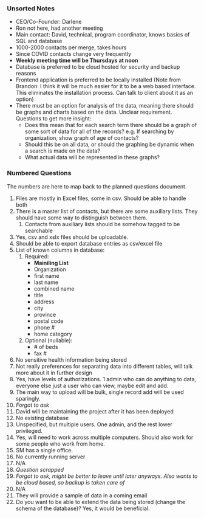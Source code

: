 ### Unsorted Notes
- CEO/Co-Founder: Darlene
- Ron not here, had another meeting
- Main contact: David, technical, program coordinator, knows basics of SQL and database
- 1000-2000 contacts per merge, takes hours
- Since COVID contacts change very frequently
- <b>Weekly meeting time will be Thursdays at noon</b>
- Database is preferred to be cloud hosted for security and backup reasons
- Frontend application is preferred to be locally installed (Note from Brandon: I think it will be much easier for it to be a web based interface. This eliminates the installation process. Can talk to client about it as an option)
- There must be an option for analysis of the data, meaning there should be graphs and charts based on the data. Unclear requirement. Questions to get more insight:
	- Does this mean that for each search term there should be a graph of some sort of data for all of the records? e.g. If searching by organization, show graph of age of contacts?
	- Should this be on all data, or should the graphing be dynamic when a search is made on the data?
	- What actual data will be represented in these graphs?

### Numbered Questions
The numbers are here to map back to the planned questions document.

1. Files are mostly in Excel files, some in csv. Should be able to handle both
2. There is a master list of contacts, but there are some auxiliary lists. They should have some way to distinguish between them.
	1. Contacts from auxiliary lists should be somehow tagged to be searchable
3. Yes, csv and xslx files should be uploadable.
4. Should be able to export database entries as csv/excel file
5. List of known columns in database:
	1. Required:
		- <b>Mainiling List </b>
		- Organization
		- first name
		- last name
		- combined name
		- title
		- address
		- city
		- province
		- postal code
		- phone #
		- home category
	1. Optional (nullable):
		- \# of beds
		- fax #
6. No sensitive health information being stored
7. Not really preferences for separating data into different tables, will talk more about it in further design
8. Yes, have levels of authorizations. 1 admin who can do anything to data, everyone else just a user who can view, maybe edit and add.
9. The main way to upload will be bulk, single record add will be used sparingly.
10. *Forgot to ask*
11. David will be maintaining the project after it has been deployed
12.  No existing database
13. Unspecified, but multiple users. One admin, and the rest lower privileged.
14. Yes, will need to work across multiple computers. Should also work for some people who work from home.
15. SM has a single office.
16. No currently running server
17. N/A
18. *Question scrapped*
19. *Forgot to ask, might be better to leave until later anyways. Also wants to be cloud based, so backup is taken care of*
20. N/A
21. They will provide a sample of data in a coming email
22. Do you want to be able to extend the data being stored (change the schema of the database)? Yes, it would be beneficial.


